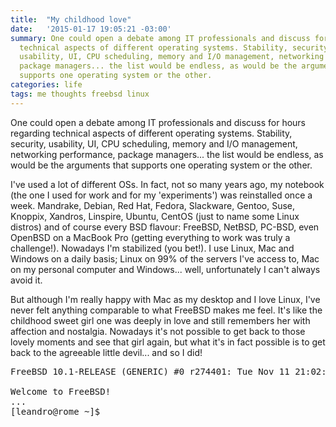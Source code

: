 ```yaml
---
title:  "My childhood love"
date:   '2015-01-17 19:05:21 -03:00'
summary: One could open a debate among IT professionals and discuss for hours regarding
  technical aspects of different operating systems. Stability, security,
  usability, UI, CPU scheduling, memory and I/O management, networking performance,
  package managers... the list would be endless, as would be the arguments that
  supports one operating system or the other.
categories: life
tags: me thoughts freebsd linux
---
```


One could open a debate among IT professionals and discuss for hours regarding
technical aspects of different operating systems. Stability, security,
usability, UI, CPU scheduling, memory and I/O management, networking performance,
package managers... the list would be endless, as would be the arguments that
supports one operating system or the other.

I've used a lot of different OSs. In fact, not so many years ago, my notebook
(the one I used for work and for my 'experiments') was reinstalled once a week.
Mandrake, Debian, Red Hat, Fedora, Slackware, Gentoo, Suse, Knoppix, Xandros,
Linspire, Ubuntu, CentOS (just to name some Linux distros) and of course every 
BSD flavour: FreeBSD, NetBSD, PC-BSD, even OpenBSD on a MacBook Pro (getting 
everything to work was truly a challenge!). Nowadays I'm stabilized (you bet!). 
I use Linux, Mac and Windows on a daily basis; Linux on 99% of the servers
I've access to, Mac on my personal computer and Windows... well, unfortunately
I can't always avoid it.

But although I'm really happy with Mac as my desktop and I love Linux, I've
never felt anything comparable to what FreeBSD makes me feel. It's like the
childhood sweet girl one was deeply in love and still remembers her with
affection and nostalgia. Nowadays it's not possible to get back to those lovely
moments and see that girl again, but what it's in fact possible is to get back
to the agreeable little devil... and so I did!

<pre>
FreeBSD 10.1-RELEASE (GENERIC) #0 r274401: Tue Nov 11 21:02:49 UTC 2014

Welcome to FreeBSD!
...
[leandro@rome ~]$
</pre>
